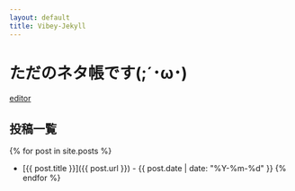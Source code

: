 ```yaml
---
layout: default
title: Vibey-Jekyll
---
```

# ただのネタ帳です(;´･ω･)

[editor](editor.html)



## 投稿一覧

{% for post in site.posts %}
- [{{ post.title }}]({{ post.url }}) - {{ post.date | date: "%Y-%m-%d" }}
{% endfor %}
